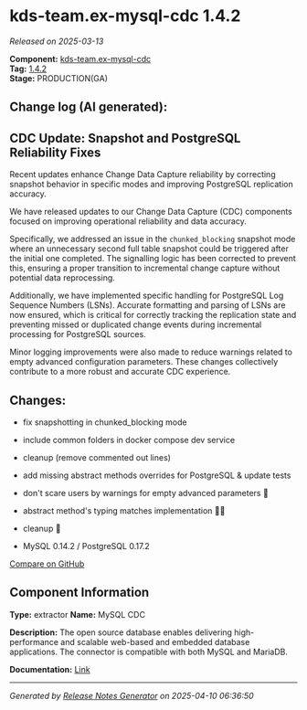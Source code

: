 #  kds-team.ex-mysql-cdc 1.4.2

_Released on 2025-03-13_

**Component:** [kds-team.ex-mysql-cdc](https://github.com/keboola/python-cdc-component)  
**Tag:** [1.4.2](https://github.com/keboola/python-cdc-component/releases/tag/1.4.2)  
**Stage:** PRODUCTION(GA)


## Change log (AI generated):
## CDC Update: Snapshot and PostgreSQL Reliability Fixes
Recent updates enhance Change Data Capture reliability by correcting snapshot behavior in specific modes and improving PostgreSQL replication accuracy.

We have released updates to our Change Data Capture (CDC) components focused on improving operational reliability and data accuracy.

Specifically, we addressed an issue in the `chunked_blocking` snapshot mode where an unnecessary second full table snapshot could be triggered after the initial one completed. The signalling logic has been corrected to prevent this, ensuring a proper transition to incremental change capture without potential data reprocessing.

Additionally, we have implemented specific handling for PostgreSQL Log Sequence Numbers (LSNs). Accurate formatting and parsing of LSNs are now ensured, which is critical for correctly tracking the replication state and preventing missed or duplicated change events during incremental processing for PostgreSQL sources.

Minor logging improvements were also made to reduce warnings related to empty advanced configuration parameters. These changes collectively contribute to a more robust and accurate CDC experience.



## Changes:



- fix snapshotting in chunked_blocking mode 




- include common folders in docker compose dev service 




- cleanup (remove commented out lines) 




- add missing abstract methods overrides for PostgreSQL & update tests 




- don't scare users by warnings for empty advanced parameters 👻 




- abstract method's typing matches implementation 👷‍♂️ 




- cleanup 🧹 




- MySQL 0.14.2 / PostgreSQL 0.17.2 



[Compare on GitHub](https://github.com/keboola/python-cdc-component/compare/1.4.1...1.4.2)



## Component Information
**Type:** extractor
**Name:** MySQL CDC

**Description:** The open source database enables delivering high-performance and scalable web-based and embedded database applications. The connector is compatible with both MySQL and MariaDB.


**Documentation:** [Link](https://help.keboola.com/components/extractors/database/mysql/#mysql-log-based-cdc)



---
_Generated by [Release Notes Generator](https://github.com/keboola/release-notes-generator)
on 2025-04-10 06:36:50_